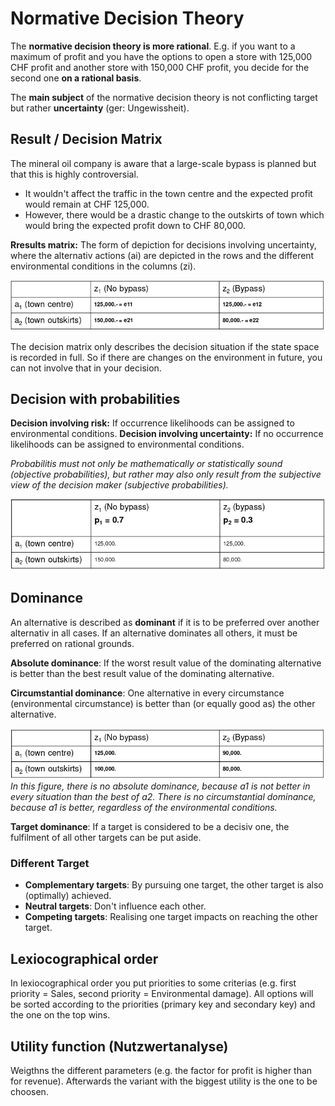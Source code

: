 # Normative Decision Theory
The __normative decision theory is more rational__. E.g. if you want to a maximum of profit and you have the options to open a store with 125,000 CHF profit and another store with 150,000 CHF profit, you decide for the second one __on a rational basis__.

The __main subject__ of the normative decision theory is not conflicting target but rather __uncertainty__ (ger: Ungewissheit). 

## Result / Decision Matrix
The mineral oil company is aware that a large-scale bypass is planned but that this is highly controversial. 
- It wouldn't affect the traffic in the town centre and the expected profit would remain at CHF 125,000.
- However, there would be a drastic change to the outskirts of town which would bring the expected profit down to CHF 80,000.

__Rresults matrix:__ The form of depiction for decisions involving uncertainty, where the alternativ actions (ai) are depicted in the rows and the different environmental conditions in the columns (zi). 

![Results Matrix](figures/resultMatrix.png)

The decision matrix only describes the decision situation if the state space is recorded in full. So if there are changes on the environment in future, you can not involve that in your decision.

## Decision with probabilities
__Decision involving risk:__ If occurrence likelihoods can be assigned to environmental conditions. 
__Decision involving uncertainty:__ If no occurrence likelihoods can be assigned to environmental conditions. 

*Probabilitis must not only be mathematically or statistically sound (objective probabilities), but rather may also only result from the subjective view of the decision maker (subjective probabilities).*

![Results Matrix](figures/resultMatrix2.png)

## Dominance
An alternative is described as __dominant__ if it is to be preferred over another alternativ in all cases. If an alternative dominates all others, it must be preferred on rational grounds. 

__Absolute dominance__: If the worst result value of the dominating alternative is better than the best result value of the dominating alternative. 

__Circumstantial dominance__: One alternative in every circumstance (environmental circumstance) is better than (or equally good as) the other alternative.

![Dominance](figures/absoluteDominance.png)
*In this figure, there is no absolute dominance, because a1 is not better in every situation than the best of a2. There is no circumstantial dominance, because a1 is better, regardless of the environmental conditions.*

__Target dominance__:  If a target is considered to be a decisiv one, the fulfilment of all other targets can be put aside.

### Different Target 
- __Complementary targets__: By pursuing one target, the other target is also (optimally) achieved. 
- __Neutral targets__: Don't influence each other. 
- __Competing targets__: Realising one target impacts on reaching the other target.

## Lexiocographical order
In lexiocographical order you put priorities to some criterias (e.g. first priority = Sales, second priority = Environmental damage). All options will be sorted according to the priorities (primary key and secondary key) and the one on the top wins.

## Utility function (Nutzwertanalyse)
Weigthns the different parameters (e.g. the factor for profit is higher than for revenue). Afterwards the variant with the biggest utility is the one to be choosen.